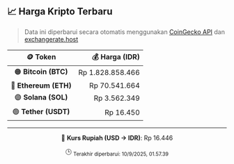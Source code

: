 

<!-- HARGA_KRIPTO -->
## 📈 Harga Kripto Terbaru

> Data ini diperbarui secara otomatis menggunakan [CoinGecko API](https://www.coingecko.com/) dan [exchangerate.host](https://exchangerate.host/)

<div align="center">

| 🪙 Token | 💰 Harga (IDR) |
|:------:|---------------:|
| 🟠 **Bitcoin (BTC)**   | Rp 1.828.858.466 |
| 🔵 **Ethereum (ETH)**  | Rp 70.541.664 |
| 🟣 **Solana (SOL)**    | Rp 3.562.349 |
| 🟢 **Tether (USDT)**   | Rp 16.450 |

---

💱 **Kurs Rupiah (USD → IDR)**: Rp 16.446

🕒 <sub>Terakhir diperbarui: 10/9/2025, 01.57.39</sub>

</div>
<!-- /HARGA_KRIPTO -->